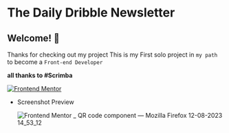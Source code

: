 # The Daily Dribble Newsletter

## Welcome! 👋

Thanks for checking out my project This is my First solo project in `my path` to become a `Front-end Developer`

**all thanks to #Scrimba**

 <span>
        <a href="https://newfmsolutions.vercel.app/01_Newbie/01_qr-code-component-main/" target="_blank" >
        <img src="https://img.shields.io/badge/Live-Demo-red?style=for-the-badge&logo=&logoColor=white" alt="Frontend Mentor"></a>
</span>

* Screenshot Preview

    ![Frontend Mentor _ QR code component — Mozilla Firefox 12-08-2023 14_53_12](https://github.com/MrSandeepSharma/Frontend-Mentor-Solutions/assets/142038020/80e94192-b2fe-4547-8949-a98824877644)
